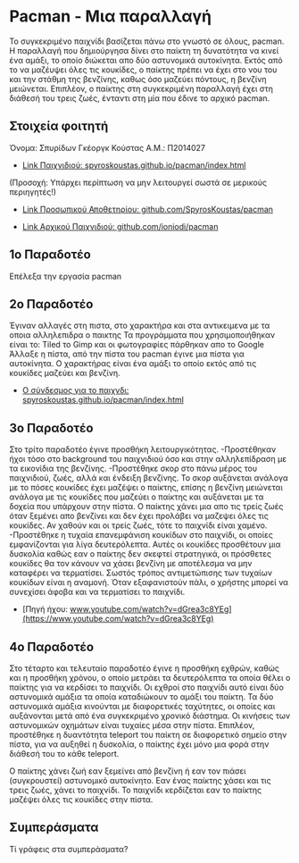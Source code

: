 # Pacman - Μια παραλλαγή
Το συγκεκριμένο παιχνίδι βασίζεται πάνω στο γνωστό σε όλους, pacman. Η παραλλαγή που δημιούργησα δίνει στο παίκτη τη δυνατότητα να κινεί ένα αμάξι, το οποίο διώκεται απο δύο αστυνομικά αυτοκίνητα. Εκτός από το να μαζέυψει όλες τις κουκίδες, ο παίκτης πρέπει να έχει στο νου του και την στάθμη της βενζίνης, καθως όσο μαζεύει πόντους, η βενζίνη μειώνεται.
Επιπλέον, ο παίκτης στη συγκεκριμένη παραλλαγή έχει στη διάθεσή του τρεις ζωές, ένταντι στη μία που έδινε το αρχικό pacman.

## Στοιχεία φοιτητή
Όνομα: Σπυρίδων Γκέοργκ Κούστας Α.Μ.: Π2014027 

* [Link Παιχνιδιού: spyroskoustas.github.io/pacman/index.html](https://spyroskoustas.github.io/pacman/index.html)

(Προσοχή: Υπάρχει περίπτωση να μην λειτουργεί σωστά σε μερικούς περιηγητές!)

* [Link Προσωπικού Αποθετηρίου: github.com/SpyrosKoustas/pacman](https://github.com/SpyrosKoustas/pacman)

* [Link Αρχικού Παιχνιδιού: github.com/ioniodi/pacman](https://github.com/ioniodi/pacman)


## 1ο Παραδοτέο

Επέλεξα την εργασία pacman

## 2ο Παραδοτέο

Έγιναν αλλαγές στη πιστα, στο χαρακτήρα και στα αντικειμενα με τα οποια αλληλεπιδρα ο παικτης Τα προγράμματα που χρησιμοποιήθηκαν είναι το: Tiled το Gimp και οι φωτογραφίες πάρθηκαν απο το Google Άλλαξε η πίστα, από την πίστα του pacman έγινε μια πίστα για αυτοκίνητα. Ο χαρακτήρας είναι ένα αμάξι το οποίο εκτός από τις κουκίδες μαζεύει και βενζίνη.

* [Ο σύνδεσμος για το παιχνδι: spyroskoustas.github.io/pacman/index.html](https://spyroskoustas.github.io/pacman/index.html)

## 3ο Παραδοτέο

Στο τρίτο παραδοτέο έγινε προσθήκη λειτουργικότητας. -Προστέθηκαν ήχοι τόσο στο background του παιχνιδιού όσο και στην αλληλεπίδραση με τα εικονίδια της βενζίνης. -Προστέθηκε σκορ στο πάνω μέρος του παιχνιδιού, ζωές, αλλά και ένδειξη βενζίνης. Το σκορ αυξάνεται ανάλογα με το πόσες κουκίδες έχει μαζέψει ο παίκτης, επίσης η βενζίνη μειώνεται ανάλογα με τις κουκίδες που μαζεύει ο παίκτης και αυξάνεται με τα δοχεία που υπάρχουν στην πίστα. Ο παίκτης χάνει μια απο τις τρείς ζωές όταν ξεμένει απο βενζίνει και δεν έχει προλάβει να μαζεψει όλες τις κουκίδες. Αν χαθούν και οι τρείς ζωές, τότε το παιχνίδι είναι χαμένο. -Προστέθηκε η τυχαία επανεμφάνιση κουκίδων στο παιχνίδι, οι οποίες εμφανίζονται για λίγα δευτερόλεπτα. Αυτές οι κουκίδες προσθέτουν μια δυσκολία καθώς εαν ο παίκτης δεν σκεφτεί στρατηγικά, οι πρόσθετες κουκίδες θα τον κάνουν να χάσει βενζίνη με αποτέλεσμα να μην καταφέρει να τερματίσει. Σωστός τρόπος αντιμετώπισης των τυχαίων κουκίδων είναι η αναμονή. Όταν εξαφανιστούν πάλι, ο χρήστης μπορεί να συνεχίσει άφοβα και να τερματίσει το παιχνίδι.

* [Πηγή ήχου: www.youtube.com/watch?v=dGrea3c8YEg](https://www.youtube.com/watch?v=dGrea3c8YEg)

## 4ο Παραδοτέο

Στο τέταρτο και τελευταίο παραδοτέο έγινε η προσθήκη εχθρών, καθώς και η προσθήκη χρόνου, ο οποίο μετράει τα δευτερόλεπτα τα οποία θέλει ο παίκτης για να κερδίσει το παιχνίδι. Οι εχθροί στο παιχνίδι αυτό είναι δύο αστυνομικά αμάξια τα οποία καταδιώκουν το αμάξι του παίκτη. Τα δύο αστυνομικά αμάξια κινούνται με διαφορετικές ταχύτητες, οι οποίες και αυξάνονται  μετά από ένα συγκεκριμένο χρονικό διάστημα. Οι κινήσεις των αστυνομικών οχημάτων είναι τυχαίες μέσα στην πίστα.
Επιπλέον, προστέθηκε η δυαντότητα teleport του παίκτη σε διαφορετικό σημείο στην πίστα, για να αυξηθεί η δυσκολία, ο παίκτης έχει μόνο μια φορά στην διάθεσή του το κάθε teleport.

Ο παίκτης χάνει ζωή εαν ξεμείνει από βενζίνη ή εαν τον πιάσει (συγκρουστεί) αστυνομικό αυτοκίνητο. Εαν ένας παίκτης χάσει και τις τρεις ζωές, χάνει το παιχνίδι. Το παιχνίδι κερδίζεται εαν το παίκτης μαζέψει όλες τις κουκίδες στην πίστα.

## Συμπεράσματα

Τί γράφεις στα συμπεράσματα?


